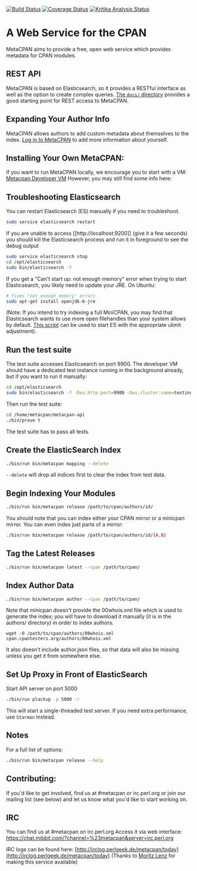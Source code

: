 [![Build Status](https://travis-ci.org/metacpan/metacpan-api.svg?branch=master)](https://travis-ci.org/metacpan/metacpan-api)
[![Coverage Status](https://coveralls.io/repos/metacpan/metacpan-api/badge.svg)](https://coveralls.io/r/metacpan/metacpan-api)
[![Kritika Analysis Status](https://kritika.io/users/oalders/repos/6702044523424530/heads/master/status.svg)](https://kritika.io/users/oalders/repos/6702044523424530/heads/master/)

A Web Service for the CPAN
==========================

MetaCPAN aims to provide a free, open web service which provides metadata for
CPAN modules.

REST API
--------

MetaCPAN is based on Elasticsearch, so it provides a RESTful interface as well
as the option to create complex queries. [The
`docs/` directory](https://github.com/metacpan/metacpan-api/blob/master/docs/API-docs.md) provides a good
starting point for REST access to MetaCPAN.

Expanding Your Author Info
--------------------------

MetaCPAN allows authors to add custom metadata about themselves to the index.
[Log in to MetaCPAN](https://metacpan.org/account/profile) to add more
information about yourself.

Installing Your Own MetaCPAN:
---------------------------------------

If you want to run MetaCPAN locally, we encourage you to start with a VM: [Metacpan Developer VM](https://github.com/metacpan/metacpan-developer)
However, you may still find some info here:

## Troubleshooting Elasticsearch

You can restart Elasticsearch (ES) manually if you need to troubleshoot.
```sh
sudo service elasticsearch restart
```
If you are unable to access [[http://localhost:9200]] (give it a few seconds) you should kill the Elasticsearch process and run it in foreground to see the debug output
```sh
sudo service elasticsearch stop
cd /opt/elasticsearch
sudo bin/elasticsearch -f
```
If you get a "Can't start up: not enough memory" error when trying to start Elasticsearch, you likely need to update your JRE.  On Ubuntu:
```sh
# fixes "not enough memory" errors
sudo apt-get install openjdk-6-jre
```
(Note: If you intend to try indexing a full MiniCPAN, you may find that Elasticsearch wants to use more open filehandles than your system allows by default. [This script](https://gist.github.com/3230962) can be used to start ES with the appropriate ulimit adjustment).

## Run the test suite

The test suite accesses Elasticsearch on port 9900.
The developer VM should have a dedicated test instance running in the background already,
but if you want to run it manually:
```sh
cd /opt/elasticsearch
sudo bin/elasticsearch -f -Des.http.port=9900 -Des.cluster.name=testing
```
Then run the test suite:
```sh
cd /home/metacpan/metacpan-api
./bin/prove t
```
The test suite has to pass all tests.

## Create the ElasticSearch Index

```sh
./bin/run bin/metacpan mapping --delete
```

`--delete` will drop all indices first to clear the index from test data.

## Begin Indexing Your Modules

```sh
./bin/run bin/metacpan release /path/to/cpan/authors/id/
```
You should note that you can index either your CPAN mirror or a minicpan mirror.  You can even index just parts of a mirror:
```sh
./bin/run bin/metacpan release /path/to/cpan/authors/id/{A,B}
```

## Tag the Latest Releases

```sh
./bin/run bin/metacpan latest --cpan /path/to/cpan/
```

## Index Author Data

```sh
./bin/run bin/metacpan author --cpan /path/to/cpan/
```
Note that minicpan doesn't provide the 00whois.xml file which is used to generate the index; you will have to download it manually (it is in the authors/ directory) in order to index authors.

    wget -O /path/to/cpan/authors/00whois.xml cpan.cpantesters.org/authors/00whois.xml

It also doesn't include author.json files, so that data will also be missing unless you get it from somewhere else.

## Set Up Proxy in Front of ElasticSearch

Start API server on port 5000
```sh
./bin/run plackup -p 5000 -r
```
This will start a single-threaded test server. If you need extra performance, use `Starman` instead.

## Notes

For a full list of options:
```sh
./bin/run bin/metacpan release --help
```

Contributing:
-------------

If you'd like to get involved, find us at #metacpan or irc.perl.org or join
our mailing list (see below) and let us know what you'd like to start working
on.

IRC
---

You can find us at #metacpan on irc.perl.org
Access it via web interface: https://chat.mibbit.com/?channel=%23metacpan&server=irc.perl.org

IRC logs can be found here:
[http://irclog.perlgeek.de/metacpan/today](http://irclog.perlgeek.de/metacpan/today)
(Thanks to [Moritz Lenz](http://moritz.faui2k3.org/) for making this service
available)
